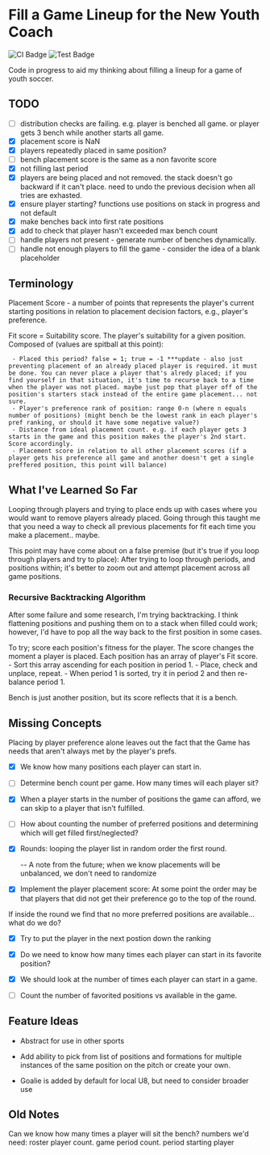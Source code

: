 # Fill a Game Lineup for the New Youth Coach

![CI Badge](https://img.shields.io/azure-devops/build/zacharyknight/ce6418bd-131f-4ad6-b014-b24d45714fde/6.svg?label=Azure%20Devops&style=flat) ![Test Badge](https://img.shields.io/azure-devops/tests/zacharyknight/Lineup.Coach/6.svg?style=flat)

Code in progress to aid my thinking about filling a lineup for a game of youth soccer.

## TODO

- [ ] distribution checks are failing. e.g. player is benched all game. or player gets 3 bench while another starts all game.
- [x] placement score is NaN
- [x] players repeatedly placed in same position?
- [ ] bench placement score is the same as a non favorite score
- [x] not filling last period
- [x] players are being placed and not removed. the stack doesn't go backward if it can't place. need to undo the previous decision when all tries are exhasted.
- [x] ensure player starting? functions use positions on stack in progress and not default
- [x] make benches back into first rate positions
- [x] add to check that player hasn't exceeded max bench count
- [ ] handle players not present - generate number of benches dynamically.
- [ ] handle not enough players to fill the game - consider the idea of a blank placeholder

## Terminology

Placement Score - a number of points that represents the player's current starting positions in relation to placement decision factors, e.g., player's preference.

Fit score = Suitability score. The player's suitability for a given position. Composed of (values are spitball at this point):

     - Placed this period? false = 1; true = -1 ***update - also just preventing placement of an already placed player is required. it must be done. You can never place a player that's alredy placed; if you find yourself in that situation, it's time to recurse back to a time when the player was not placed. maybe just pop that player off of the position's starters stack instead of the entire game placement... not sure.
     - Player's preference rank of position: range 0-n (where n equals number of positions) (might bench be the lowest rank in each player's pref ranking, or should it have some negative value?)
     - Distance from ideal placement count. e.g. if each player gets 3 starts in the game and this position makes the player's 2nd start. Score accordingly.
     - Placement score in relation to all other placement scores (if a player gets his preference all game and another doesn't get a single preffered position, this point will balance)

## What I've Learned So Far

Looping through players and trying to place ends up with cases where you would want to remove players already placed. Going through this taught me that you need a way to check all previous placements for fit each time you make a placement.. maybe.

This point may have come about on a false premise (but it's true if you loop through players and try to place): After trying to loop through periods, and positions within; it's better to zoom out and attempt placement across all game positions.

### Recursive Backtracking Algorithm

After some failure and some research, I'm trying backtracking. I think flattening positions and pushing them on to a stack when filled could work; however, I'd have to pop all the way back to the first position in some cases.

To try; score each position's fitness for the player. The score changes the moment a player is placed. Each position has an array of player's Fit score.
     - Sort this array ascending for each position in period 1.
     - Place, check and unplace, repeat.
     - When period 1 is sorted, try it in period 2 and then re-balance period 1.

Bench is just another position, but its score reflects that it is a bench.

## Missing Concepts

Placing by player preference alone leaves out the fact that the Game has needs that aren't always met by the player's prefs.

- [x] We know how many positions each player can start in.

- [ ] Determine bench count per game. How many times will each player sit?

- [x] When a player starts in the number of positions the game can afford, we can skip to a player that isn't fulfilled.

- [ ] How about counting the number of preferred positions and determining which will get filled first/neglected?

- [x] Rounds: looping the player list in random order the first round.

     -- A note from the future; when we know placements will be unbalanced, we don't need to randomize

- [x] Implement the player placement score: At some point the order may be that players that did not get their preference go to the top of the round.

If inside the round we find that no more preferred positions are available... what do we do?

- [x] Try to put the player in the next postion down the ranking

- [x] Do we need to know how many times each player can start in its favorite position?

- [x] We should look at the number of times each player can start in a game.

- [ ] Count the number of favorited positions vs available in the game.

## Feature Ideas

- Abstract for use in other sports

- Add ability to pick from list of positions and formations for multiple instances of the same position on the pitch or create your own.

- Goalie is added by default for local U8, but need to consider broader use

## Old Notes

Can we know how many times a player will sit the bench? numbers we'd need: roster player count. game period count. period starting player
